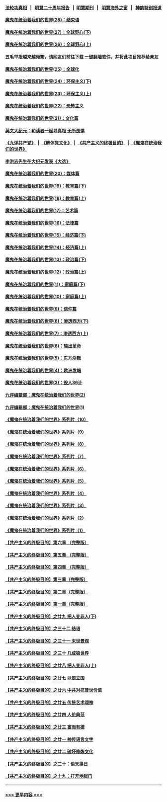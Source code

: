 #### [法轮功真相](https://github.com/gfw-breaker/truth/blob/master/README.md?t=0) &nbsp;&nbsp;|&nbsp;&nbsp; [明慧二十周年报告](https://github.com/gfw-breaker/mh-reports/blob/master/README.md?t=0) &nbsp;&nbsp;|&nbsp;&nbsp;[明慧期刊](https://github.com/gfw-breaker/mh-qikan) &nbsp;&nbsp;|&nbsp;&nbsp; [明慧海外之窗](https://github.com/gfw-breaker/mh-news/blob/master/README.md?t=0) &nbsp;&nbsp;|&nbsp;&nbsp; [神韵特别报道](https://github.com/gfw-breaker/mh-news/blob/master/shenyun.md?t=0)
#### [魔鬼在统治着我们的世界(28)：结束语](../pages/nsc422/n10936246.md?t=07200901) 
#### [魔鬼在统治着我们的世界(27)：全球野心(下)](../pages/nsc422/n10928319.md?t=07200901) 
#### [魔鬼在统治着我们的世界(26)：全球野心(上)](../pages/nsc422/n10900318.md?t=07200901) 
#### 五毛举报越来越频繁，请网友们前往下载 [一键翻墙软件](https://github.com/gfw-breaker/ssr-accounts)，并将此项目推荐给亲友
#### [魔鬼在统治着我们的世界(25)：全球化](../pages/nsc422/n10788205.md?t=07200901) 
#### [魔鬼在统治着我们的世界(24)：环保主义(下)](../pages/nsc422/n10695307.md?t=07200901) 
#### [魔鬼在统治着我们的世界(23)：环保主义(上)](../pages/nsc422/n10688613.md?t=07200901) 
#### [魔鬼在统治着我们的世界(22)：恐怖主义](../pages/nsc422/n10614727.md?t=07200901) 
#### [魔鬼在统治着我们的世界(21)：文化篇](../pages/nsc422/n10597706.md?t=07200901) 
#### [英文大纪元：和读者一起寻真相 无所畏惧](../pages/nsc422/n12542027.md?t=07200901) 
#### [《九评共产党》](https://github.com/begood0513/9ping.md/blob/master/README.md) &nbsp;|&nbsp; [《解体党文化》](../../../../jtdwh.md/blob/master/README.md)  &nbsp;|&nbsp; [《共产主义的终极目的》](../../../../gczydzjmd.md/blob/master/README.md) &nbsp;|&nbsp; [《魔鬼在统治我们的世界》](../../../../mgztzwmdsj.md/blob/master/README.md) 
#### [李洪志先生在大纪元发表《大选》](../pages/nsc422/n12534746.md?t=07200901) 
#### [魔鬼在统治着我们的世界(20)：媒体篇](../pages/nsc422/n10586579.md?t=07200901) 
#### [魔鬼在统治着我们的世界(19)：教育篇(下)](../pages/nsc422/n10564808.md?t=07200901) 
#### [魔鬼在统治着我们的世界(18)：教育篇(上)](../pages/nsc422/n10526970.md?t=07200901) 
#### [魔鬼在统治着我们的世界(17)：艺术篇](../pages/nsc422/n10499093.md?t=07200901) 
#### [魔鬼在统治着我们的世界(16)：法律篇](../pages/nsc422/n10485969.md?t=07200901) 
#### [魔鬼在统治着我们的世界(15)：经济篇(下)](../pages/nsc422/n10469975.md?t=07200901) 
#### [魔鬼在统治着我们的世界(14)：经济篇(上)](../pages/nsc422/n10457370.md?t=07200901) 
#### [魔鬼在统治着我们的世界(13)：政治篇(下)](../pages/nsc422/n10448270.md?t=07200901) 
#### [魔鬼在统治着我们的世界(12)：政治篇(上)](../pages/nsc422/n10444576.md?t=07200901) 
#### [魔鬼在统治着我们的世界(11)：家庭篇(下)](../pages/nsc422/n10440961.md?t=07200901) 
#### [魔鬼在统治着我们的世界(10)：家庭篇(上)](../pages/nsc422/n10435448.md?t=07200901) 
#### [魔鬼在统治着我们的世界(9)：信仰篇](../pages/nsc422/n10432159.md?t=07200901) 
#### [魔鬼在统治着我们的世界(8)：渗透西方(下)](../pages/nsc422/n10429603.md?t=07200901) 
#### [魔鬼在统治着我们的世界(7)：渗透西方(上)](../pages/nsc422/n10426013.md?t=07200901) 
#### [魔鬼在统治着我们的世界(6)：输出革命](../pages/nsc422/n10421536.md?t=07200901) 
#### [魔鬼在统治着我们的世界(5)：东方杀戮](../pages/nsc422/n10417707.md?t=07200901) 
#### [魔鬼在统治着我们的世界(4)：欧洲发端](../pages/nsc422/n10414890.md?t=07200901) 
#### [魔鬼在统治着我们的世界(3)：毁人36计](../pages/nsc422/n10411583.md?t=07200901) 
#### [九评编辑部：魔鬼在统治着我们的世界(2)](../pages/nsc422/n10410036.md?t=07200901) 
#### [九评编辑部：魔鬼在统治着我们的世界(1)](../pages/nsc422/n10406825.md?t=07200901) 
#### [《魔鬼在统治着我们的世界》系列片（10）](../pages/nsc422/n12292670.md?t=07200901) 
#### [《魔鬼在统治着我们的世界》系列片（9）](../pages/nsc422/n12290859.md?t=07200901) 
#### [《魔鬼在统治着我们的世界》系列片（8）](../pages/nsc422/n12287445.md?t=07200901) 
#### [《魔鬼在统治着我们的世界》系列片（7）](../pages/nsc422/n12283425.md?t=07200901) 
#### [《魔鬼在统治着我们的世界》系列片（6）](../pages/nsc422/n12282314.md?t=07200901) 
#### [《魔鬼在统治着我们的世界》系列片（5）](../pages/nsc422/n12281419.md?t=07200901) 
#### [《魔鬼在统治着我们的世界》系列片（4）](../pages/nsc422/n12274024.md?t=07200901) 
#### [《魔鬼在统治着我们的世界》系列片（3）](../pages/nsc422/n12271322.md?t=07200901) 
#### [《魔鬼在统治着我们的世界》系列片（2）](../pages/nsc422/n12269049.md?t=07200901) 
#### [《魔鬼在统治着我们的世界》系列片（1）](../pages/nsc422/n12267575.md?t=07200901) 
#### [【共产主义的终极目的】第六章 （完整版）](../pages/nsc422/n11428913.md?t=07200901) 
#### [【共产主义的终极目的】第五章 （完整版）](../pages/nsc422/n11428912.md?t=07200901) 
#### [【共产主义的终极目的】第四章 （完整版）](../pages/nsc422/n11428907.md?t=07200901) 
#### [【共产主义的终极目的】第三章（完整版）](../pages/nsc422/n11428848.md?t=07200901) 
#### [【共产主义的终极目的】第二章（完整版）](../pages/nsc422/n11428831.md?t=07200901) 
#### [【共产主义的终极目的】第一章（完整版）](../pages/nsc422/n11417651.md?t=07200901) 
#### [【共产主义的终极目的】之廿九 把人变非人(下)](../pages/nsc422/n11344140.md?t=07200901) 
#### [【共产主义的终极目的】之三十二 结语](../pages/nsc422/n11360535.md?t=07200901) 
#### [【共产主义的终极目的】之三十一 末世景观](../pages/nsc422/n11351129.md?t=07200901) 
#### [【共产主义的终极目的】之三十 几成狼世界](../pages/nsc422/n11348280.md?t=07200901) 
#### [【共产主义的终极目的】之廿八 把人变非人(上)](../pages/nsc422/n11340492.md?t=07200901) 
#### [【共产主义的终极目的】之廿七 以恨立国](../pages/nsc422/n11336944.md?t=07200901) 
#### [【共产主义的终极目的】之廿六 中共对抗普世价值](../pages/nsc422/n11324785.md?t=07200901) 
#### [【共产主义的终极目的】之廿五 传统艺术颂神](../pages/nsc422/n11296396.md?t=07200901) 
#### [【共产主义的终极目的】之廿四 人伦典范](../pages/nsc422/n11296397.md?t=07200901) 
#### [【共产主义的终极目的】之廿三 富而有德](../pages/nsc422/n11283598.md?t=07200901) 
#### [【共产主义的终极目的】之廿一 神传语言文字](../pages/nsc422/n11263265.md?t=07200901) 
#### [【共产主义的终极目的】之廿二 破坏修炼文化](../pages/nsc422/n11245728.md?t=07200901) 
#### [【共产主义的终极目的】之二十：偷天换日](../pages/nsc422/n11238846.md?t=07200901) 
#### [【共产主义的终极目的】之十九：打开地狱门](../pages/nsc422/n11206376.md?t=07200901) 

----
#### [ >>> 更早内容 <<< ](../indexes/nsc422-earlier.md)
